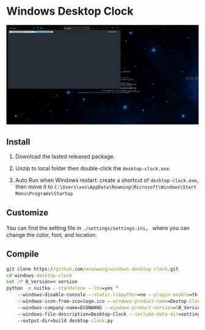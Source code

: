 # Windows Desktop Clock

![screenshot](screen.gif)

## Install

1. Download the lasted released package.

2. Unzip to local folder then double-click the `desktop-clock.exe`.

3. Auto Run when Windows restart: create a shortcut of `desktop-clock.exe`, then move it to `C:\Users\xxx\AppData\Roaming\Microsoft\Windows\Start Menu\Programs\Startup`

## Customize

You can find the setting file in `./settings/settings.ini`， where you can change the color, font, and location.

## Compile

```cmd
git clone https://github.com/econwang/windows-desktop-clock.git
cd windows-desktop-clock
set /P B_Version=< version
python -m nuitka --standalone --lto=yes ^
    --windows-disable-console --static-libpython=no --plugin-enable=tk-inter ^ 
    --windows-icon-from-ico=logo.ico --windows-product-name=Destop-Clock ^
    --windows-company-name=ECONWANG --windows-product-version=%B_Version%.0 ^
    --windows-file-description=Desktop-Clock --include-data-dir=settings=settings ^
    --output-dir=build desktop-clock.py
```
